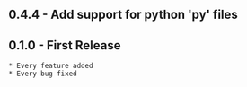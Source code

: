 ## 0.4.4 - Add support for python 'py' files

## 0.1.0 - First Release
    * Every feature added
    * Every bug fixed
